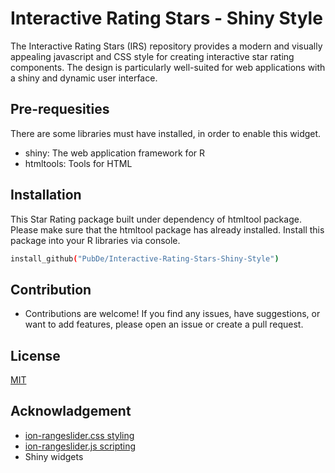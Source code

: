 #  Interactive Rating Stars - Shiny Style

The Interactive Rating Stars (IRS) repository provides a modern and visually appealing javascript and CSS style for creating interactive star rating components. The design is particularly well-suited for web applications with a shiny and dynamic user interface.

## Pre-requesities
There are some libraries must have installed, in order to enable this widget.
- shiny: The web application framework for R
- htmltools: Tools for HTML

## Installation

This Star Rating package built under dependency of htmltool package. Please make sure that the htmltool package has already installed.
Install this package into your R libraries via console.
  ```bash
  install_github("PubDe/Interactive-Rating-Stars-Shiny-Style")
 ```
## Contribution

- Contributions are welcome! If you find any issues, have suggestions, or want to add features, please open an issue or create a pull request.

## License
[MIT](https://choosealicense.com/licenses/mit/)

## Acknowladgement

- [ion-rangeslider.css styling](https://cdnjs.cloudflare.com/ajax/libs/ion-rangeslider/2.3.1/css/ion.rangeSlider.min.css)
- [ion-rangeslider.js scripting](https://cdnjs.cloudflare.com/ajax/libs/ion-rangeslider/2.3.1/js/ion.rangeSlider.min.js)
- Shiny widgets
